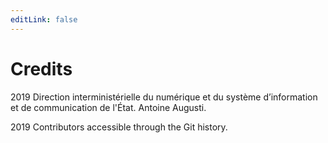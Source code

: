 ```yaml
---
editLink: false
---
```

# Credits
2019 Direction interministérielle du numérique et du système d’information et de communication de l'État. Antoine Augusti.

2019 Contributors accessible through the Git history.
